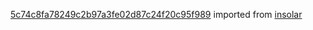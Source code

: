 [5c74c8fa78249c2b97a3fe02d87c24f20c95f989](https://github.com/insolar/insolar/commit/5c74c8fa78249c2b97a3fe02d87c24f20c95f989) imported from [insolar](https://github.com/insolar/insolar)
